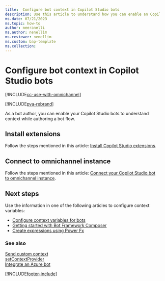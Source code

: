 ```yaml
---
title:  Configure bot context in Copilot Studio bots 
description: Use this article to understand how you can enable an Copilot Studio bot to understand context while authoring a bot flow.
ms.date: 07/21/2023
ms.topic: how-to
author: neeranelli
ms.author: nenellim
ms.reviewer: nenellim
ms.custom: bap-template
ms.collection:
---
```

# Configure bot context in Copilot Studio bots  

[!INCLUDE[cc-use-with-omnichannel](../../includes/cc-use-with-omnichannel.md)]

[!INCLUDE[pva-rebrand](../../includes/cc-pva-rebrand.md)]

As a bot author, you can enable your Copilot Studio bots to understand context while authoring a bot flow.

## Install extensions

Follow the steps mentioned in this article: [Install Copilot Studio extensions](configure-bot-virtual-agent.md#install-copilot-studio-extensions).

## Connect to omnichannel instance

Follow the steps mentioned in this article: [Connect your Copilot Studio bot to omnichannel instance](configure-bot-virtual-agent.md#connect-your-copilot-studio-bot-to-omnichannel-instance).

## Next steps

Use the information in one of the following articles to configure context variables:

- [Configure context variables for bots](context-variables-for-bot.md)  
- [Getting started with Bot Framework Composer](/power-virtual-agents/advanced-bot-framework-composer-fundamentals)
- [Create expressions using Power Fx](/power-virtual-agents/advanced-power-fx)

### See also

[Send custom context](../develop/send-context-starting-chat.md)  
[setContextProvider](../develop/reference/methods/setContextProvider.md)  
[Integrate an Azure bot](configure-bot-azure.md)  

[!INCLUDE[footer-include](../../includes/footer-banner.md)]

